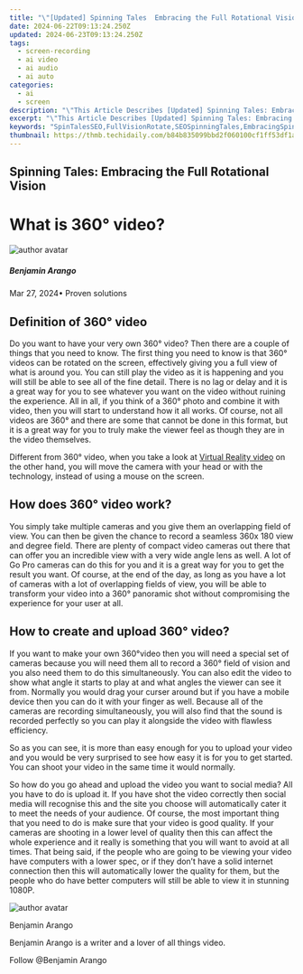 ```yaml
---
title: "\"[Updated] Spinning Tales  Embracing the Full Rotational Vision\""
date: 2024-06-22T09:13:24.250Z
updated: 2024-06-23T09:13:24.250Z
tags: 
  - screen-recording
  - ai video
  - ai audio
  - ai auto
categories: 
  - ai
  - screen
description: "\"This Article Describes [Updated] Spinning Tales: Embracing the Full Rotational Vision\""
excerpt: "\"This Article Describes [Updated] Spinning Tales: Embracing the Full Rotational Vision\""
keywords: "SpinTalesSEO,FullVisionRotate,SEOSpinningTales,EmbracingSpinSEO,FullRotationVision,RotationalStoryBoost,VisionarySEOSpin"
thumbnail: https://thmb.techidaily.com/b84b835099bbd2f060100cf1ff53df1a6537fd5a4b5a03be31336b43fbf43c35.jpg
---
```


## Spinning Tales: Embracing the Full Rotational Vision

# What is 360° video?

![author avatar](https://images.wondershare.com/filmora/article-images/benjamin-arango-author.jpg)

##### Benjamin Arango

 Mar 27, 2024• Proven solutions

## Definition of 360° video

 Do you want to have your very own 360° video? Then there are a couple of things that you need to know. The first thing you need to know is that 360° videos can be rotated on the screen, effectively giving you a full view of what is around you. You can still play the video as it is happening and you will still be able to see all of the fine detail. There is no lag or delay and it is a great way for you to see whatever you want on the video without ruining the experience. All in all, if you think of a 360° photo and combine it with video, then you will start to understand how it all works. Of course, not all videos are 360° and there are some that cannot be done in this format, but it is a great way for you to truly make the viewer feel as though they are in the video themselves.

 Different from 360° video, when you take a look at [Virtual Reality video](https://filmora.wondershare.com/virtual-reality/what-is-vr-video.html) on the other hand, you will move the camera with your head or with the technology, instead of using a mouse on the screen.

## How does 360° video work?

 You simply take multiple cameras and you give them an overlapping field of view. You can then be given the chance to record a seamless 360x 180 view and degree field. There are plenty of compact video cameras out there that can offer you an incredible view with a very wide angle lens as well. A lot of Go Pro cameras can do this for you and it is a great way for you to get the result you want. Of course, at the end of the day, as long as you have a lot of cameras with a lot of overlapping fields of view, you will be able to transform your video into a 360° panoramic shot without compromising the experience for your user at all.

## How to create and upload 360° video?

 If you want to make your own 360°video then you will need a special set of cameras because you will need them all to record a 360° field of vision and you also need them to do this simultaneously. You can also edit the video to show what angle it starts to play at and what angles the viewer can see it from. Normally you would drag your curser around but if you have a mobile device then you can do it with your finger as well. Because all of the cameras are recording simultaneously, you will also find that the sound is recorded perfectly so you can play it alongside the video with flawless efficiency.

 So as you can see, it is more than easy enough for you to upload your video and you would be very surprised to see how easy it is for you to get started. You can shoot your video in the same time it would normally.

 So how do you go ahead and upload the video you want to social media? All you have to do is upload it. If you have shot the video correctly then social media will recognise this and the site you choose will automatically cater it to meet the needs of your audience. Of course, the most important thing that you need to do is make sure that your video is good quality. If your cameras are shooting in a lower level of quality then this can affect the whole experience and it really is something that you will want to avoid at all times. That being said, if the people who are going to be viewing your video have computers with a lower spec, or if they don’t have a solid internet connection then this will automatically lower the quality for them, but the people who do have better computers will still be able to view it in stunning 1080P.

![author avatar](https://images.wondershare.com/filmora/article-images/benjamin-arango-author.jpg)

Benjamin Arango

Benjamin Arango is a writer and a lover of all things video.

Follow @Benjamin Arango


<ins class="adsbygoogle"
     style="display:block"
     data-ad-format="autorelaxed"
     data-ad-client="ca-pub-7571918770474297"
     data-ad-slot="1223367746"></ins>



<ins class="adsbygoogle"
     style="display:block"
     data-ad-client="ca-pub-7571918770474297"
     data-ad-slot="8358498916"
     data-ad-format="auto"
     data-full-width-responsive="true"></ins>



